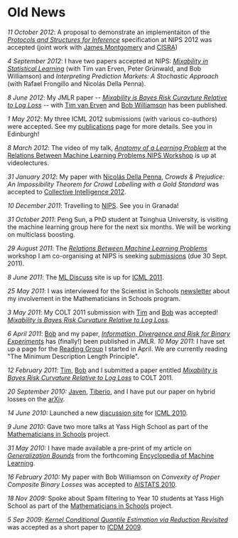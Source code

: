 # Old News
_11 October 2012_: A proposal to demonstrate an implementaiton of the _[Protocols and Structures for Inference](http://psi.cecs.anu.edu.au)_ specification at NIPS 2012 was accepted (joint work with [James Montgomery](http://users.cecs.anu.edu.au/~ejmontgomery/) and [CISRA](http://cisra.com.au))

_4 September 2012_: I have two papers accepted at NIPS: _[Mixability in Statistical Learning](/bits/pubs/nips12-stochmix.pdf)_ (with Tim van Erven, Peter Grünwald, and Bob Williamson) and _Interpreting Prediction Markets: A Stochastic Approach_ (with Rafael Frongillo and Nicolás Della Penna).

_8 June 2012_: My JMLR paper -- _[Mixability is Bayes Risk Curavture Relative to Log Loss](http://jmlr.csail.mit.edu/papers/v13/vanerven12a.html)_ -- with [Tim van Erven](http://www.timvanerven.nl/) and [Bob Williamson](http://users.cecs.anu.edu.au/~williams/) has been published.

_1 May 2012_: My three ICML 2012 submissions (with various co-authors) were accepted. See my [publications](/work/pubs/) page for more details. See you in Edinburgh!

_8 March 2012_: The video of my talk, _[Anatomy of a Learning Problem](http://videolectures.net/nipsworkshops2011_reid_anatomy/)_ at the [Relations Between Machine Learning Problems NIPS Workshop](http://rml.cecs.anu.edu.au) is up at videolectures.


_31 January 2012_: My paper with [Nicolás Della Penna](http://nikete.com), _Crowds & Prejudice: An Impossibility Theorem for Crowd Labelling with a Gold Standard_ was accepted to [Collective Intelligence 2012](http://www.ci2012.org).

_10 December 2011_: Travelling to [NIPS](http://nips.cc). See you in Granada!

_31 October 2011_: Peng Sun, a PhD student at Tsinghua University, is visiting the machine learning group here for the next six months. We will be working on multiclass boosting.

_29 August 2011_: The _[Relations Between Machine Learning Problems](http://rml.cecs.anu.edu.au/)_ workshop I am co-organising at NIPS is seeking [submissions](http://rml.cecs.anu.edu.au/Call%20for%20Submissions.html) (due 30 Sept. 2011).

_8 June 2011_: The [ML Discuss](http://mldiscuss.appspot.com) site is up for [ICML 2011](http://mldiscuss.appspot.com/venue/ICML/2011/).

_25 May 2011_: I was interviewed for the Scientist in Schools [newsletter](http://www.scientistsinschools.edu.au/downloads/newsletter/EMPHASiS_Issue_04%20May_2011.pdf) about my involvement in the Mathematicians in Schools program.

_3 May 2011_: My COLT 2011 submission with [Tim](http://homepages.cwi.nl/~erven/) and [Bob](http://users.cecs.anu.edu.au/~williams/) was accepted! _[Mixability is Bayes Risk Curvature Relative to Log Loss](http://colt2011.sztaki.hu/colt2011_submission_39.pdf)_.

_6 April 2011_: [Bob](http://users.cecs.anu.edu.au/~williams/) and my paper, _[Information, Divergence and Risk for Binary Experiments](http://jmlr.csail.mit.edu/papers/v12/reid11a.html)_ has (finally!) been published in JMLR.
_10 May 2011_: I have set up a page for the [Reading Group](/work/reading-group.html) I started in April. We are currently reading "The Minimum Description Length Principle".

_12 February 2011_: [Tim](http://homepages.cwi.nl/~erven/), [Bob](http://users.cecs.anu.edu.au/~williams/) and I submitted a paper entitled _[Mixability is Bayes Risk Curvature Relative to Log Loss](http://homepages.cwi.nl/~erven/publications/2011/mixability.pdf)_ to COLT 2011.


_20 September 2010:_ [Javen](http://users.cecs.anu.edu.au/~qshi/), [Tiberio](http://www.tiberiocaetano.com/), and I have put our paper on hybrid losses on the [arXiv](http://arxiv.org/abs/1009.3346).


_14 June 2010:_ Launched a new [discussion site](http://mldiscuss.appspot.com) for [ICML 2010](http://www.icml2010.org).

_9 June 2010:_ Gave two more talks at Yass High School as part of the [Mathematicians in Schools](http://www.mathematiciansinschools.edu.au/) project.

_31 May 2010:_
I have made available a pre-print of my article on _[Generalization Bounds](http://dl.dropbox.com/u/38668/Papers/Generalization_Bounds.pdf)_ from the forthcoming [Encyclopedia of Machine Learning](http://www.springer.com/computer/ai/book/978-0-387-30768-8).

_16 February 2010:_
My paper with Bob Williamson on _Convexity of Proper Composite Binary Losses_ was accepted to [AISTATS 2010](http://aistats.org).

_18 Nov 2009:_
Spoke about Spam filtering to Year 10 students at Yass High School as part of the [Mathematicians in Schools](http://www.mathematiciansinschools.edu.au/) project. 

_5 Sep 2009_:
_[Kernel Conditional Quantile Estimation via Reduction Revisited](/files/pubs/icdm09.pdf)_ was accepted as a short paper to [ICDM 2009][icdmconf].

[icdmconf]: http://www.cs.umbc.edu/ICDM09/program.html

[colt09]: /files/pubs/colt09.pdf
[coltconf]: http://www.cs.mcgill.ca/~colt2009/
[colt09slides]: http://users.rsise.anu.edu.au/~mreid/files/slides/COLT2009.pdf

[icmlconf]: http://www.cs.mcgill.ca/~icml2009/


